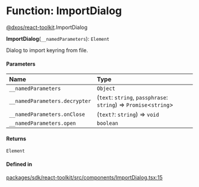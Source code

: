 # Function: ImportDialog

[@dxos/react-toolkit](../modules/dxos_react_toolkit.md).ImportDialog

**ImportDialog**(`__namedParameters`): `Element`

Dialog to import keyring from file.

#### Parameters

| Name | Type |
| :------ | :------ |
| `__namedParameters` | `Object` |
| `__namedParameters.decrypter` | (`text`: `string`, `passphrase`: `string`) => `Promise`<`string`\> |
| `__namedParameters.onClose` | (`text?`: `string`) => `void` |
| `__namedParameters.open` | `boolean` |

#### Returns

`Element`

#### Defined in

[packages/sdk/react-toolkit/src/components/ImportDialog.tsx:15](https://github.com/dxos/dxos/blob/main/packages/sdk/react-toolkit/src/components/ImportDialog.tsx#L15)
